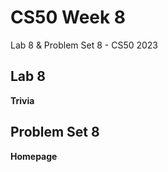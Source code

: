 # CS50 Week 8
Lab 8 &amp; Problem Set 8 - CS50 2023

## Lab 8

**Trivia**

## Problem Set 8

**Homepage**
